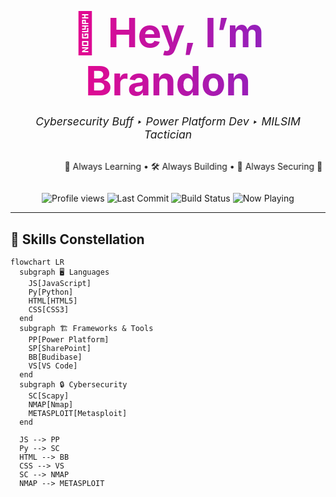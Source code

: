 <!-- =======================
     🌈 Gradient Header
     ======================= -->
<h1 align="center" style="
  background: linear-gradient(90deg, #FF0080, #7928CA);
  -webkit-background-clip: text;
  color: transparent;
  font-size: 4rem;
  margin-bottom: 0.25em;
">
  👋 Hey, I’m Brandon
</h1>

<p align="center" style="font-size: 1.1rem; margin-top:0;">
  <em>Cybersecurity Buff ‣ Power Platform Dev ‣ MILSIM Tactician</em>
</p>

<!-- =======================
     🔥 Animated Marquee
     ======================= -->
<marquee behavior="alternate" scrollamount="8" style="margin: 1em 0;">
  🚀 Always Learning • 🛠️ Always Building • 🔐 Always Securing 🚀
</marquee>

<!-- =======================
     📊 Badges & Visitors
     ======================= -->
<p align="center">
  <img src="https://komarev.com/ghpvc/?username=FuzzFuzzFuzz&style=flat-square&color=ff69b4" alt="Profile views" />
  <img src="https://img.shields.io/github/last-commit/FuzzFuzzFuzz/TaskTracker" alt="Last Commit" />
  <img src="https://img.shields.io/github/workflow/status/FuzzFuzzFuzz/TaskTracker/CI?label=build&logo=github" alt="Build Status" />
  <img src="https://spotify-github-profile.vercel.app/api/view?uid=YOUR_SPOTIFY_UID&cover_image=true&theme=novatorem&show_offline=true&background_color=121212&interchange=false&bar_color_cover=true" alt="Now Playing" />
</p>

---

## 🌌 Skills Constellation

```mermaid
flowchart LR
  subgraph 🖥️ Languages
    JS[JavaScript]
    Py[Python]
    HTML[HTML5]
    CSS[CSS3]
  end
  subgraph 🏗️ Frameworks & Tools
    PP[Power Platform]
    SP[SharePoint]
    BB[Budibase]
    VS[VS Code]
  end
  subgraph 🔒 Cybersecurity
    SC[Scapy]
    NMAP[Nmap]
    METASPLOIT[Metasploit]
  end

  JS --> PP
  Py --> SC
  HTML --> BB
  CSS --> VS
  SC --> NMAP
  NMAP --> METASPLOIT
